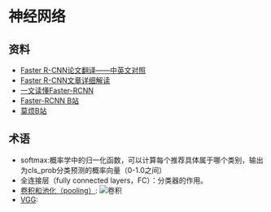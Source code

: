 # 神经网络
## 资料
- [Faster R-CNN论文翻译——中英文对照](http://noahsnail.com/2018/01/03/2018-01-03-Faster%20R-CNN%E8%AE%BA%E6%96%87%E7%BF%BB%E8%AF%91%E2%80%94%E2%80%94%E4%B8%AD%E8%8B%B1%E6%96%87%E5%AF%B9%E7%85%A7/)
- [Faster R-CNN文章详细解读](https://blog.csdn.net/liuxiaoheng1992/article/details/81843363)
- [一文读懂Faster-RCNN](https://zhuanlan.zhihu.com/p/31426458)
- [Faster-RCNN  B站](https://www.bilibili.com/video/av52033795?t=1432&p=3)
- [莫烦B站](https://www.bilibili.com/video/av16001891?t=612&p=22)
## 术语
- softmax:概率学中的归一化函数，可以计算每个推荐具体属于哪个类别，输出为cls_prob分类预测的概率向量（0-1.0之间）
- 全连接层（fully connected layers，FC）：分类器的作用。
- [卷积和池化（pooling）](https://blog.csdn.net/qq_40525008/article/details/79964306):
![卷积](http://ufldl.stanford.edu/wiki/images/6/6c/Convolution_schematic.gif)
- [VGG](https://baike.baidu.com/item/VGG%20%E6%A8%A1%E5%9E%8B/22689655?fr=aladdin):
